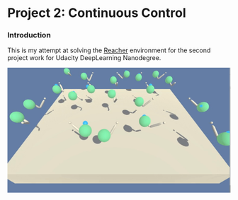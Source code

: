 [//]: # (Image References)

[image1]: https://github.com/mostafa-shaheen/Deep-RL-Nanodegree/blob/master/p2_continuous-control/reacher.gif "Trained Agent"


# Project 2: Continuous Control

### Introduction

This is my attempt at solving the [Reacher](https://github.com/Unity-Technologies/ml-agents/blob/master/docs/Learning-Environment-Examples.md#reacher) environment for the second project work for Udacity DeepLearning Nanodegree.

![Trained Agent][image1]
